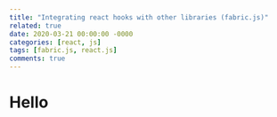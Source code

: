 ```yaml
---
title: "Integrating react hooks with other libraries (fabric.js)"
related: true
date: 2020-03-21 00:00:00 -0000
categories: [react, js]
tags: [fabric.js, react.js]
comments: true
---
```


# Hello
